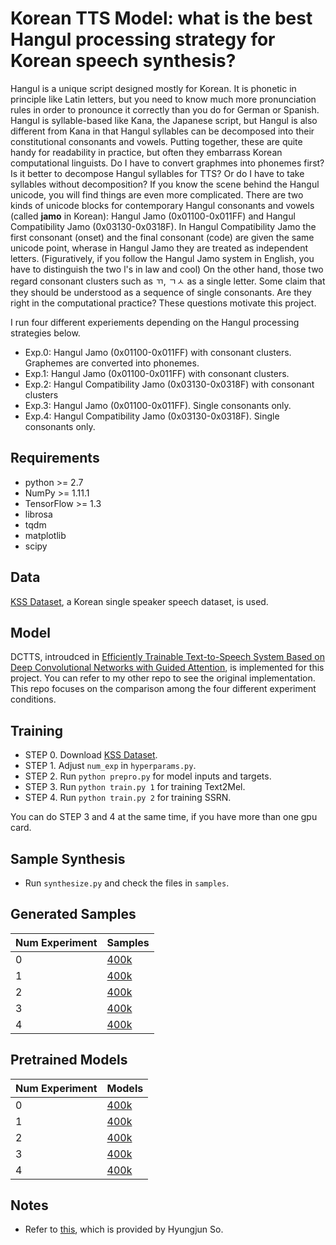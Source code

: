 # Korean TTS Model: what is the best Hangul processing strategy for Korean speech synthesis?

Hangul is a unique script designed mostly for Korean. It is phonetic in principle like Latin letters, but you need to know much more pronunciation rules in order to pronounce it correctly than you do for German or Spanish. Hangul is syllable-based like Kana,
the Japanese script, but Hangul is also different from Kana in that Hangul syllables can be decomposed
into their constitutional consonants and vowels.
Putting together, these are quite handy for readability in practice, but often they embarrass Korean computational linguists.
Do I have to convert graphmes into phonemes first? Is it better to decompose Hangul syllables for TTS?
 Or do I have to take syllables without decomposition?
 If you know the scene behind the Hangul unicode, you will find things are even
 more complicated. There are two kinds of unicode blocks for contemporary Hangul consonants and vowels (called __jamo__ in Korean): Hangul Jamo (0x01100-0x011FF) and
 Hangul Compatibility Jamo (0x03130-0x0318F). In Hangul Compatibility Jamo the first consonant (onset) and the final consonant (code) are given the same unicode point,
 wherase in Hangul Jamo they are treated as independent letters. (Figuratively, if you follow the Hangul Jamo system in English, you have to distinguish the two l's in law and cool)
On the other hand, those two regard consonant clusters such as ㄲ, ㄱㅅ as a single letter. Some claim that they should be understood as a sequence of single consonants. Are they right in the computational practice? These questions motivate this project.

I run four different experiements depending on the Hangul processing strategies below.

* Exp.0: Hangul Jamo (0x01100-0x011FF) with consonant clusters. Graphemes are converted into phonemes.
* Exp.1: Hangul Jamo (0x01100-0x011FF) with consonant clusters.
* Exp.2: Hangul Compatibility Jamo (0x03130-0x0318F) with consonant clusters
* Exp.3: Hangul Jamo (0x01100-0x011FF). Single consonants only.
* Exp.4: Hangul Compatibility Jamo (0x03130-0x0318F). Single consonants only.

## Requirements
  * python >= 2.7
  * NumPy >= 1.11.1
  * TensorFlow >= 1.3
  * librosa
  * tqdm
  * matplotlib
  * scipy

## Data

[KSS Dataset](https://www.kaggle.com/bryanpark/korean-single-speaker-speech-dataset/version/2), a Korean single speaker speech dataset, is used.

## Model
DCTTS, introudced in [Efficiently Trainable Text-to-Speech System Based on Deep Convolutional Networks with Guided Attention](https://arxiv.org/abs/1710.08969), is implemented for this project.
You can refer to my other repo to see the original implementation. This repo focuses on the comparison among the four different experiment conditions.

## Training
  * STEP 0. Download [KSS Dataset](https://www.kaggle.com/bryanpark/korean-single-speaker-speech-dataset).
  * STEP 1. Adjust `num_exp` in `hyperparams.py`.
  * STEP 2. Run `python prepro.py` for model inputs and targets.
  * STEP 3. Run `python train.py 1` for training Text2Mel.
  * STEP 4. Run `python train.py 2` for training SSRN.

You can do STEP 3 and 4 at the same time, if you have more than one gpu card.


## Sample Synthesis
  * Run `synthesize.py` and check the files in `samples`.

## Generated Samples

| Num Experiment       | Samples |
| :----- |:-------------|
| 0      | [400k](https://soundcloud.com/kyubyong-park/sets/kss_exp0)|
| 1      | [400k](https://soundcloud.com/kyubyong-park/sets/kss_exp1)|
| 2      | [400k](https://soundcloud.com/kyubyong-park/sets/kss_exp2)|
| 3| [400k](https://soundcloud.com/kyubyong-park/sets/kss_ex3)|
|4 | [400k](https://soundcloud.com/kyubyong-park/sets/kss_exp4)|

## Pretrained Models

| Num Experiment       | Models |
| :----- |:-------------|
| 0      | [400k](https://www.dropbox.com/s/ipt17hoo4lj56xg/exp0.zip?dl=0)|
| 1      | [400k](https://www.dropbox.com/s/q133hrwyyvudl65/exp1.zip?dl=0)|
| 2      | [400k](https://www.dropbox.com/s/vaz0tb5l8gwfvd0/exp2.zip?dl=0)|
| 3| [400k](https://www.dropbox.com/s/iy7v2zzqguw1q18/exp3.zip?dl=0)|
|4 | [400k](https://www.dropbox.com/s/qtxiss3jk0hjbap/exp4.zip?dl=0)|

## Notes

  * Refer to [this](https://github.com/Kyubyong/kss/blob/master/graph2pron_statistics.md), which is provided by Hyungjun So.
